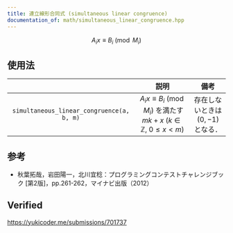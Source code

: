 ```yaml
---
title: 連立線形合同式 (simultaneous linear congruence)
documentation_of: math/simultaneous_linear_congruence.hpp
---
```


$$A_i x \equiv B_i \pmod{M_i}$$


## 使用法

||説明|備考|
|:--:|:--:|:--:|
|`simultaneous_linear_congruence(a, b, m)`|$A_i x \equiv B_i \pmod{M_i}$ を満たす $mk + x$ ($k \in \mathbb{Z},\ 0 \leq x < m$)|存在しないときは $(0, -1)$ となる．|


## 参考

- 秋葉拓哉，岩田陽一，北川宜稔：プログラミングコンテストチャレンジブック \[第2版\]，pp.261-262，マイナビ出版（2012）


## Verified

https://yukicoder.me/submissions/701737

